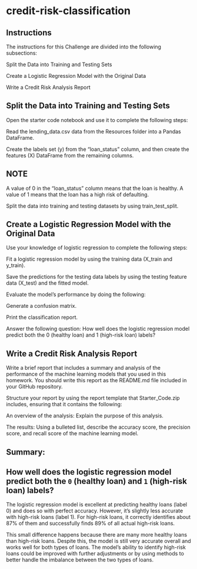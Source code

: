 # credit-risk-classification
## Instructions
The instructions for this Challenge are divided into the following subsections:

Split the Data into Training and Testing Sets

Create a Logistic Regression Model with the Original Data

Write a Credit Risk Analysis Report

## Split the Data into Training and Testing Sets
Open the starter code notebook and use it to complete the following steps:

Read the lending_data.csv data from the Resources folder into a Pandas DataFrame.

Create the labels set (y) from the “loan_status” column, and then create the features (X) DataFrame from the remaining columns.

## NOTE
A value of 0 in the “loan_status” column means that the loan is healthy. A value of 1 means that the loan has a high risk of defaulting.

Split the data into training and testing datasets by using train_test_split.

## Create a Logistic Regression Model with the Original Data
Use your knowledge of logistic regression to complete the following steps:

Fit a logistic regression model by using the training data (X_train and y_train).

Save the predictions for the testing data labels by using the testing feature data (X_test) and the fitted model.

Evaluate the model’s performance by doing the following:

Generate a confusion matrix.

Print the classification report.

Answer the following question: How well does the logistic regression model predict both the 0 (healthy loan) and 1 (high-risk loan) labels?

## Write a Credit Risk Analysis Report
Write a brief report that includes a summary and analysis of the performance of the machine learning models that you used in this homework. You should write this report as the README.md file included in your GitHub repository.

Structure your report by using the report template that Starter_Code.zip includes, ensuring that it contains the following:

An overview of the analysis: Explain the purpose of this analysis.

The results: Using a bulleted list, describe the accuracy score, the precision score, and recall score of the machine learning model.

## Summary:
## How well does the logistic regression model predict both the `0` (healthy loan) and `1` (high-risk loan) labels?

 The logistic regression model is excellent at predicting healthy loans (label 0) and does so with perfect accuracy. However, it’s slightly less accurate with high-risk loans (label 1). For high-risk loans, it correctly identifies about 87% of them and successfully finds 89% of all actual high-risk loans.

This small difference happens because there are many more healthy loans than high-risk loans. Despite this, the model is still very accurate overall and works well for both types of loans. The model’s ability to identify high-risk loans could be improved with further adjustments or by using methods to better handle the imbalance between the two types of loans.
